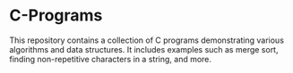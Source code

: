 # C-Programs
This repository contains a collection of C programs demonstrating various algorithms and data structures. It includes examples such as merge sort, finding non-repetitive characters in a string, and more.
